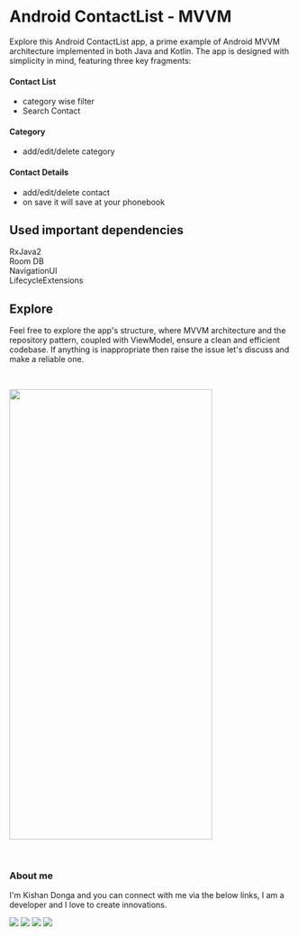 # Android ContactList - MVVM

Explore this Android ContactList app, a prime example of Android MVVM architecture implemented in both Java and Kotlin. The app is designed with simplicity in mind, featuring three key fragments:

#### Contact List 
  - category wise filter
  - Search Contact

#### Category
  - add/edit/delete category

#### Contact Details
  - add/edit/delete contact
  - on save it will save at your phonebook


## Used important dependencies

RxJava2 <br>
Room DB <br>
NavigationUI <br>
LifecycleExtensions <br>

## Explore
Feel free to explore the app's structure, where MVVM architecture and the repository pattern, coupled with ViewModel, ensure a clean and efficient codebase. If anything is inappropriate then raise the issue let's discuss and make a reliable one.

&nbsp;
&nbsp;

<div align:left;display:inline;>
<img width="360" height="800" src="images/demo.gif"/>
</div>

&nbsp;
&nbsp;


### About me

I'm Kishan Donga and you can connect with me via the below links, I am a developer and I love to create innovations.

<p>
    <a href="mailto:kishandonga.92@gmail.com" style="text-decoration: none;">
        <img src="https://img.shields.io/badge/e‑mail-D14836.svg?style=for-the-badge&logo=GMail&logoColor=white" /> 
    </a>
    <a href="https://www.linkedin.com/in/ikd96/" style="text-decoration: none;">
        <img src="https://img.shields.io/badge/linkedin-0077B5.svg?style=for-the-badge&logo=linkedin&logoColor=white" />
    </a>
    <a href="https://twitter.com/ikishan96" style="text-decoration: none;">
        <img src="https://img.shields.io/badge/twitter-1DA1F2.svg?style=for-the-badge&logo=twitter&logoColor=white" />
    </a>
    <a href="https://www.instagram.com/ikishan96/" style="text-decoration: none;">
        <img src="https://img.shields.io/badge/instagram-E4405F.svg?style=for-the-badge&logo=instagram&logoColor=white" />
    </a>
</p>

